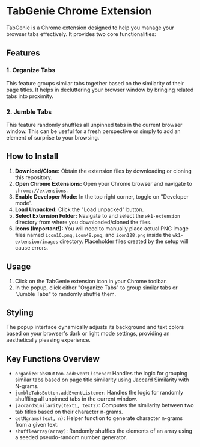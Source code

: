 # TabGenie Chrome Extension

TabGenie is a Chrome extension designed to help you manage your browser tabs effectively. It provides two core functionalities:

## Features

### 1. Organize Tabs

This feature groups similar tabs together based on the similarity of their page titles. It helps in decluttering your browser window by bringing related tabs into proximity.

### 2. Jumble Tabs

This feature randomly shuffles all unpinned tabs in the current browser window. This can be useful for a fresh perspective or simply to add an element of surprise to your browsing.

## How to Install

1.  **Download/Clone:** Obtain the extension files by downloading or cloning this repository.
2.  **Open Chrome Extensions:** Open your Chrome browser and navigate to `chrome://extensions`.
3.  **Enable Developer Mode:** In the top right corner, toggle on "Developer mode".
4.  **Load Unpacked:** Click the "Load unpacked" button.
5.  **Select Extension Folder:** Navigate to and select the `wk1-extension` directory from where you downloaded/cloned the files.
6.  **Icons (Important!):** You will need to manually place actual PNG image files named `icon16.png`, `icon48.png`, and `icon128.png` inside the `wk1-extension/images` directory. Placeholder files created by the setup will cause errors.

## Usage

1.  Click on the TabGenie extension icon in your Chrome toolbar.
2.  In the popup, click either "Organize Tabs" to group similar tabs or "Jumble Tabs" to randomly shuffle them.

## Styling

The popup interface dynamically adjusts its background and text colors based on your browser's dark or light mode settings, providing an aesthetically pleasing experience.

## Key Functions Overview

*   `organizeTabsButton.addEventListener`: Handles the logic for grouping similar tabs based on page title similarity using Jaccard Similarity with N-grams.
*   `jumbleTabsButton.addEventListener`: Handles the logic for randomly shuffling all unpinned tabs in the current window.
*   `jaccardSimilarity(text1, text2)`: Computes the similarity between two tab titles based on their character n-grams.
*   `getNgrams(text, n)`: Helper function to generate character n-grams from a given text.
*   `shuffleArray(array)`: Randomly shuffles the elements of an array using a seeded pseudo-random number generator.

